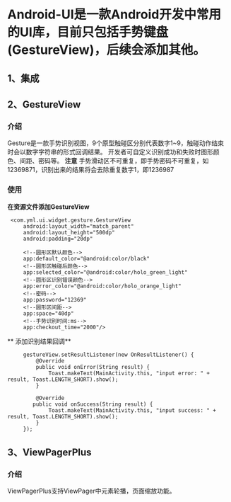 
# Android-UI是一款Android开发中常用的UI库，目前只包括手势键盘(GestureView)，后续会添加其他。

## 1、集成
## 2、GestureView
### 介绍
Gesture是一款手势识别视图，9个原型触碰区分别代表数字1~9，触碰动作结束时会以数字字符串的形式回调结果。
开发者可自定义识别成功和失败时图形颜色、间距、密码等。
**注意** 手势滑动区不可重复，即手势密码不可重复，如12369871，识别出来的结果将会去除重复数字1，即1236987
### 使用
  **在资源文件添加GestureView**

     <com.yml.ui.widget.gesture.GestureView
         android:layout_width="match_parent"
         android:layout_height="500dp"
         android:padding="20dp"
        
         <!--圆形区默认颜色-->
         app:default_color="@android:color/black"
         <!--圆形区触碰后颜色-->
         app:selected_color="@android:color/holo_green_light"
         <!--圆形区识别错误颜色-->
         app:error_color="@android:color/holo_orange_light"
         <!--密码-->
         app:password="12369"
         <!--圆形区间距-->
         app:space="40dp"
         <!--手势识别时间:ms-->
         app:checkout_time="2000"/>
** 添加识别结果回调**

         gestureView.setResultListener(new OnResultListener() {
             @Override
             public void onError(String result) {
                 Toast.makeText(MainActivity.this, "input error: " + result, Toast.LENGTH_SHORT).show();
             }

             @Override
            public void onSuccess(String result) {
                 Toast.makeText(MainActivity.this, "input success: " + result, Toast.LENGTH_SHORT).show();
             }
         });

## 3、ViewPagerPlus
### 介绍
ViewPagerPlus支持ViewPager中元素轮播，页面缩放功能。
